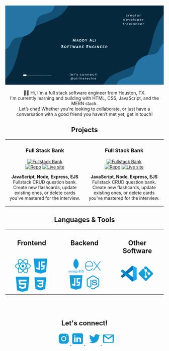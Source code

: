![Github Banner](https://github.com/maddyali/readme-assets/blob/main/profile-images/banner.png)
<p align="center">
👋🏽 Hi, I'm a full stack software engineer from Houston, TX.
<br>
I'm currently learning and building with HTML, CSS, JavaScript, and the MERN stack. 
<br>
Let’s chat! Whether you're looking to collaborate, or just have a conversation with a good friend you haven’t met yet, get in touch!
</p>



<!-- PROJECTS -->
 <h2 align="center" color="white">Projects</h2>
    <div align="center">
      <table>
       <tr>
           <!-- PROJECT -->
          <td width="50%">
            <h3 align="center">Full Stack Bank</h3>
            <!-- PROJECT GIF -->
            <div align="center">
              <a
                href="https://github.com/maddyali/fullstack-bank"
                target="_blank"
                rel="noreferrer"
              >
                <img
                  width="50%"
                  src="https://github.com/maddyali/readme-assets/blob/main/project-gifs/fs-bank.gif"
                  alt="Fullstack Bank"
                />
              </a>
              <div>
              <!-- PROJECT LINK: GITHUB -->
                <a
                  href="https://github.com/maddyali/fullstack-bank"
                  target="_blank"
                  rel="noreferrer"
                  ><img
                    src="https://img.shields.io/badge/%20-Repo-lightgrey?style=for-the-badge&logo=GitHub"
                    alt="Repo"
                    height="25px"
                /></a>
                 <!-- PROJECT LINK: DEMO -->
                <a
                  href="https://fullstack-bank.up.railway.app/"
                  target="_blank"
                  rel="noreferrer"
                  ><img
                    src="https://img.shields.io/badge/%20-Live%20Site-149ddd?style=for-the-badge&logo"
                    alt="Live site"
                    height="25px"
                /></a>
              </div>
              <p align="center"><b>JavaScript, Node, Express, EJS</b><br>Fullstack CRUD question bank. Create new flashcards, update existing ones, or delete cards you've mastered for the interview.</p>
            </div>
          </td>
          <!-- PROJECT END -->
          <!-- PROJECT -->
          <td width="50%">
            <h3 align="center">Full Stack Bank</h3>
            <!-- PROJECT GIF -->
            <div align="center">
              <a
                href="https://github.com/maddyali/fullstack-bank"
                target="_blank"
                rel="noreferrer"
              >
                <img
                  width="50%"
                  src="https://github.com/maddyali/readme-assets/blob/main/project-gifs/fs-bank.gif"
                  alt="Fullstack Bank"
                />
              </a>
              <div>
              <!-- PROJECT LINK: GITHUB -->
                <a
                  href="https://github.com/maddyali/fullstack-bank"
                  target="_blank"
                  rel="noreferrer"
                  ><img
                    src="https://img.shields.io/badge/%20-Repo-lightgrey?style=for-the-badge&logo=GitHub"
                    alt="Repo"
                    height="25px"
                /></a>
                 <!-- PROJECT LINK: DEMO -->
                <a
                  href="https://fullstack-bank.up.railway.app/"
                  target="_blank"
                  rel="noreferrer"
                  ><img
                    src="https://img.shields.io/badge/%20-Live%20Site-149ddd?style=for-the-badge&logo"
                    alt="Live site"
                    height="25px"
                /></a>
              </div>
              <p align="center"><b>JavaScript, Node, Express, EJS</b><br>Fullstack CRUD question bank. Create new flashcards, update existing ones, or delete cards you've mastered for the interview.</p>
            </div>
          </td>
          <!-- PROJECT END -->
        </tr>
      </table>
    </div>



<!-- LANGUAGES & TOOLS -->
<h2 align="center" color="white">Languages & Tools</h2>
<div align="center">
  <table>
    <tr>
      <td valign="top" width="33.3333%">
        <h2 align="center" color="white">Frontend </h2>
          <br>
          <div align="center">
            <img src="https://github.com/maddyali/readme-assets/blob/main/profile-images/tech-stack/react.svg" alt="React" height="52" />
            <img src="https://github.com/maddyali/readme-assets/blob/main/profile-images/tech-stack/javascript.svg" alt="Javascript" height="52" />
            <img src="https://github.com/maddyali/readme-assets/blob/main/profile-images/tech-stack/html5.svg" alt="HTML5" height="52" />
            <img src="https://github.com/maddyali/readme-assets/blob/main/profile-images/tech-stack/css3.svg" alt="css3" height="55" />
          </div>
      </td>
      <td valign="top" width="33.3333%">
        <h2 align="center" color="white">Backend </h2>
          <br>
          <div align="center">
            <img src="https://github.com/maddyali/readme-assets/blob/main/profile-images/tech-stack/mongodb.svg" alt="MongoDB" height="50" />
            <img src="https://github.com/maddyali/readme-assets/blob/main/profile-images/tech-stack/express-js.svg" alt="ExpressJS" height="50" />
            <img src="https://github.com/maddyali/readme-assets/blob/main/profile-images/tech-stack/javascript.svg" alt="Javascript" height="50" />
            <img src="https://github.com/maddyali/readme-assets/blob/main/profile-images/tech-stack/node-js.svg" alt="NodeJS" height="50" />
          </div>
      </td>
      <td valign="top" width="33.3333%">
        <h2 align="center" color="white">Other Software </h2>
          <br>
          <div align="center"> 
           <img src="https://github.com/maddyali/readme-assets/blob/main/profile-images/tech-stack/vscode.svg" alt="VScode" height="50" />
             <img src="https://github.com/maddyali/readme-assets/blob/main/profile-images/tech-stack/git.svg" alt="Git" height="50" />
          </div>
      </td>
    </tr>
  </table>
</div>
<br />
<br />
<!-- CONTACT -->
<h2 align="center" color="white">Let's connect!</h2>
<p align="center">
  <a href="https://www.instagram.com/alithetechie/" target="_blank">
    <img
      src="https://github.com/maddyali/readme-assets/blob/main/profile-images/socials/instagram.svg"
      alt="Instagram"
      width="40px"
      style="padding-left: 10px"
    />
  </a>

  <a href="https://www.linkedin.com/in/maddyali/" target="_blank">
    <img
      src="https://github.com/maddyali/readme-assets/blob/main/profile-images/socials/linkedin.svg"
      alt="Linkedin"
      width="40px"
    />
  </a>

  <a href="https://twitter.com/alithetechie" target="_blank">
    <img
      src="https://github.com/maddyali/readme-assets/blob/main/profile-images/socials/twitter.svg"
      alt="Twitter"
      width="40px"
      style="padding-left: 10px"
    />
  </a>

  <a href="mailto:maddyoali@gmail.com" target="_blank">
    <img
      src="https://github.com/maddyali/readme-assets/blob/main/profile-images/socials/gmail.svg"
      alt="email: maddyoali@gmail.com"
      width="40px"
    />
  </a>
</p>

